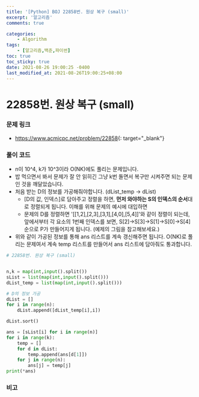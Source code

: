 ```yaml
---
title: '[Python] BOJ 22858번. 원상 복구 (small)'
excerpt: '알고리즘'
comments: true

categories:
    - Algorithm
tags:
    - [알고리즘,백준,파이썬]
toc: true
toc_sticky: true
date: 2021-08-26 19:00:25 -0400
last_modified_at: 2021-08-26T19:00:25+08:00
---
```


# 22858번. 원상 복구 (small)

### 문제 링크
- <https://www.acmicpc.net/problem/22858>{: target="\_blank"}

### 풀이 코드
- n이 10^4, k가 10^3이라 O(NK)에도 풀리는 문제입니다.
- 밥 먹으면서 봐서 문제가 잘 안 읽히긴 그냥 k번 돌면서 복구만 시켜주면 되는 문제인 것을 깨달았습니다.
- 처음 받는 D의 정보를 가공해줘야합니다. (dList_temp -> dList)
  - [D의 값, 인덱스]로 담아주고 정렬을 하면, **먼저 와야하는 S의 인덱스의 순서**대로 정렬되게 됩니다. 이해를 위해 문제의 예시에 대입하면
  - 문제의 D를 정렬하면 '[[1,2],[2,3],[3,1],[4,0],[5,4]]'와 같이 정렬이 되는데, 앞에서부터 각 요소의 1번째 인덱스를 보면, S[2]->S[3]->S[1]->S[0]->S[4] 순으로 P가 만들어지게 됩니다. (예제의 그림을 참고해보세요.)
- 위와 같이 가공된 정보를 통해 ans 리스트를 계속 갱신해주면 됩니다. O(NK)로 풀리는 문제여서 계속 temp 리스트를 만들어서 ans 리스트에 담아줘도 통과합니다.

```python
# 22858번. 원상 복구 (small)


n,k = map(int,input().split())
sList = list(map(int,input().split()))
dList_temp = list(map(int,input().split()))

# D의 정보 가공
dList = []
for i in range(n):
    dList.append([dList_temp[i],i])

dList.sort()

ans = [sList[i] for i in range(n)]
for i in range(k):
    temp = []
    for d in dList:
        temp.append(ans[d[1]])
    for j in range(n):
        ans[j] = temp[j]
print(*ans)
```

### 비고